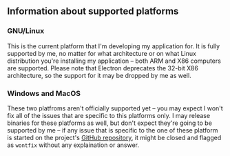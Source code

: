 ## Information about supported platforms

### GNU/Linux

This is the current platform that I'm developing my application for. It is fully supported by me, no matter for what architecture or on what Linux distribution you're installing my application – both ARM and X86 computers are supported. Please note that Electron deprecates the 32-bit X86 architecture, so the support for it may be dropped by me as well.

### Windows and MacOS

These two platfroms aren't officially supported yet – you may expect I won't fix all of the issues that are specific to this platforms only. I may release binaries for these platforms as well, but don't expect they're going to be supported by me – if any issue that is specific to the one of these platform is started on the project's [GitHub repository](https://github.com/SpacingBat3/WebCord), it might be closed and flagged as `wontfix` without any explaination or answer.